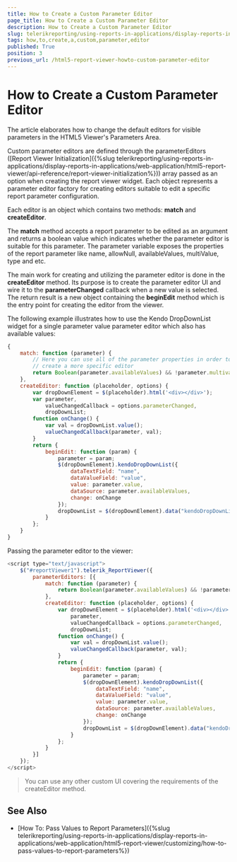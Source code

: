 ```yaml
---
title: How to Create a Custom Parameter Editor
page_title: How to Create a Custom Parameter Editor 
description: How to Create a Custom Parameter Editor
slug: telerikreporting/using-reports-in-applications/display-reports-in-applications/web-application/html5-report-viewer/customizing/how-to-create-a-custom-parameter-editor
tags: how,to,create,a,custom,parameter,editor
published: True
position: 3
previous_url: /html5-report-viewer-howto-custom-parameter-editor
---
```


# How to Create a Custom Parameter Editor

The article elaborates how to change the default editors for visible parameters in the HTML5 Viewer's Parameters Area. 

Custom parameter editors are defined through the parameterEditors ([Report Viewer Initialization]({%slug telerikreporting/using-reports-in-applications/display-reports-in-applications/web-application/html5-report-viewer/api-reference/report-viewer-initialization%})) array passed as an option when creating the report viewer widget. Each object represents a parameter editor factory for creating editors suitable to edit a specific report parameter configuration. 

Each editor is an object which contains two methods: __match__ and __createEditor__. 

The __match__ method accepts a report parameter to be edited as an argument and returns a boolean value which indicates whether the parameter editor is suitable for this parameter. The parameter variable exposes the properties of the report parameter like name, allowNull, availableValues, multiValue, type and etc. 

The main work for creating and utilizing the parameter editor is done in the __createEditor__ method. Its purpose is to create the parameter editor UI and wire it to the __parameterChanged__ callback when a new value is selected. The return result is a new object containing the __beginEdit__ method which is the entry point for creating the editor from the viewer. 

The following example illustrates how to use the Kendo DropDownList widget for a single parameter value parameter editor which also has available values: 

````JavaScript
{
	match: function (parameter) {
		// Here you can use all of the parameter properties in order to
		// create a more specific editor
		return Boolean(parameter.availableValues) && !parameter.multivalue;
	},
	createEditor: function (placeholder, options) {
		var dropDownElement = $(placeholder).html('<div></div>');
		var parameter,
			valueChangedCallback = options.parameterChanged,
			dropDownList;
		function onChange() {
			var val = dropDownList.value();
			valueChangedCallback(parameter, val);
		}
		return {
			beginEdit: function (param) {
				parameter = param;
				$(dropDownElement).kendoDropDownList({
					dataTextField: "name",
					dataValueField: "value",
					value: parameter.value,
					dataSource: parameter.availableValues,
					change: onChange
				});
				dropDownList = $(dropDownElement).data("kendoDropDownList");
			}
		};
	}
}
````


Passing the parameter editor to the viewer: 

````JavaScript
<script type="text/javascript">
	$("#reportViewer1").telerik_ReportViewer({
		parameterEditors: [{
			match: function (parameter) {
				return Boolean(parameter.availableValues) && !parameter.multivalue;
			},
			createEditor: function (placeholder, options) {
				var dropDownElement = $(placeholder).html('<div></div>'),
					parameter,
					valueChangedCallback = options.parameterChanged,
					dropDownList;
				function onChange() {
					var val = dropDownList.value();
					valueChangedCallback(parameter, val);
				}
				return {
					beginEdit: function (param) {
						parameter = param;
						$(dropDownElement).kendoDropDownList({
							dataTextField: "name",
							dataValueField: "value",
							value: parameter.value,
							dataSource: parameter.availableValues,
							change: onChange
						});
						dropDownList = $(dropDownElement).data("kendoDropDownList");
					}
				};
			}
		}]
	});
</script>
````


> You can use any other custom UI covering the requirements of the createEditor method.

## See Also

* [How To: Pass Values to Report Parameters]({%slug telerikreporting/using-reports-in-applications/display-reports-in-applications/web-application/html5-report-viewer/customizing/how-to-pass-values-to-report-parameters%})
